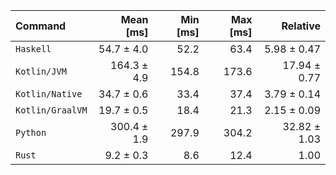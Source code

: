 | Command | Mean [ms] | Min [ms] | Max [ms] | Relative |
|:---|---:|---:|---:|---:|
| `Haskell` | 54.7 ± 4.0 | 52.2 | 63.4 | 5.98 ± 0.47 |
| `Kotlin/JVM` | 164.3 ± 4.9 | 154.8 | 173.6 | 17.94 ± 0.77 |
| `Kotlin/Native` | 34.7 ± 0.6 | 33.4 | 37.4 | 3.79 ± 0.14 |
| `Kotlin/GraalVM` | 19.7 ± 0.5 | 18.4 | 21.3 | 2.15 ± 0.09 |
| `Python` | 300.4 ± 1.9 | 297.9 | 304.2 | 32.82 ± 1.03 |
| `Rust` | 9.2 ± 0.3 | 8.6 | 12.4 | 1.00 |

